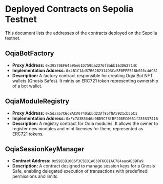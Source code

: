 # Deployed Contracts on Sepolia Testnet

This document lists the addresses of the contracts deployed on the Sepolia testnet.

## OqiaBotFactory
*   **Proxy Address:** `0x39570EF64a95e61D759ba2276f8abb163D62714C`
*   **Implementation Address:** `0x4B1C1Ad87B6282314D3CaBE0FFF518b020c4dC61`
*   **Description:** A factory contract responsible for creating Oqia Bot NFT wallets (Gnosis Safes). It mints an ERC721 token representing ownership of a bot wallet.

## OqiaModuleRegistry
*   **Proxy Address:** `0x5daa57C6cBACA0740abbd23Af85f8A5921cb5bC1`
*   **Implementation Address:** `0xFc7A3B8646a0BD9C78fBF208EC0651f285837418`
*   **Description:** A registry contract for Oqia modules. It allows the owner to register new modules and mint licenses for them, represented as ERC721 tokens.

## OqiaSessionKeyManager
*   **Contract Address:** `0x5983D1006f3C5B01A630F6C81AC784aacAD39Fa9`
*   **Description:** A contract designed to manage session keys for a Gnosis Safe, enabling delegated execution of transactions with predefined permissions and limits.

